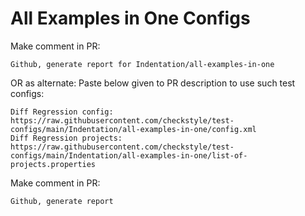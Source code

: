 # All Examples in One Configs
Make comment in PR:
```
Github, generate report for Indentation/all-examples-in-one
```
OR as alternate:
Paste below given to PR description to use such test configs:
```
Diff Regression config: https://raw.githubusercontent.com/checkstyle/test-configs/main/Indentation/all-examples-in-one/config.xml
Diff Regression projects: https://raw.githubusercontent.com/checkstyle/test-configs/main/Indentation/all-examples-in-one/list-of-projects.properties
```
Make comment in PR:
```
Github, generate report
```

